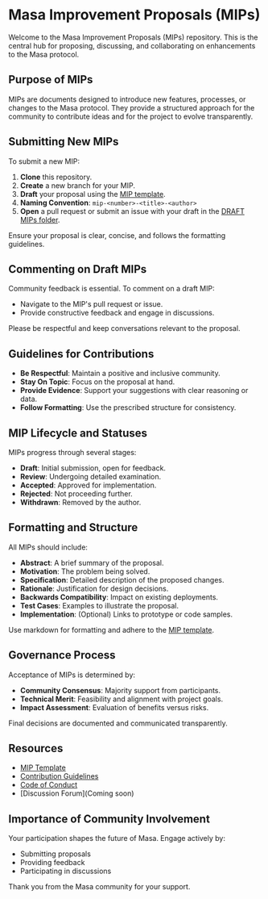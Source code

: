 # Masa Improvement Proposals (MIPs)

Welcome to the Masa Improvement Proposals (MIPs) repository. This is the central hub for proposing, discussing, and collaborating on enhancements to the Masa protocol.

## Purpose of MIPs

MIPs are documents designed to introduce new features, processes, or changes to the Masa protocol. They provide a structured approach for the community to contribute ideas and for the project to evolve transparently.

## Submitting New MIPs

To submit a new MIP:

1. **Clone** this repository.
2. **Create** a new branch for your MIP.
3. **Draft** your proposal using the [MIP template](MIP/mip_template.md).
4. **Naming Convention**: `mip-<number>-<title>-<author>`
5. **Open** a pull request or submit an issue with your draft in the [DRAFT MIPs folder](MIP/draft).

Ensure your proposal is clear, concise, and follows the formatting guidelines.

## Commenting on Draft MIPs

Community feedback is essential. To comment on a draft MIP:

- Navigate to the MIP's pull request or issue.
- Provide constructive feedback and engage in discussions.

Please be respectful and keep conversations relevant to the proposal.

## Guidelines for Contributions

- **Be Respectful**: Maintain a positive and inclusive community.
- **Stay On Topic**: Focus on the proposal at hand.
- **Provide Evidence**: Support your suggestions with clear reasoning or data.
- **Follow Formatting**: Use the prescribed structure for consistency.

## MIP Lifecycle and Statuses

MIPs progress through several stages:

- **Draft**: Initial submission, open for feedback.
- **Review**: Undergoing detailed examination.
- **Accepted**: Approved for implementation.
- **Rejected**: Not proceeding further.
- **Withdrawn**: Removed by the author.

## Formatting and Structure

All MIPs should include:

- **Abstract**: A brief summary of the proposal.
- **Motivation**: The problem being solved.
- **Specification**: Detailed description of the proposed changes.
- **Rationale**: Justification for design decisions.
- **Backwards Compatibility**: Impact on existing deployments.
- **Test Cases**: Examples to illustrate the proposal.
- **Implementation**: (Optional) Links to prototype or code samples.

Use markdown for formatting and adhere to the [MIP template](link-to-template).

## Governance Process

Acceptance of MIPs is determined by:

- **Community Consensus**: Majority support from participants.
- **Technical Merit**: Feasibility and alignment with project goals.
- **Impact Assessment**: Evaluation of benefits versus risks.

Final decisions are documented and communicated transparently.

## Resources

- [MIP Template](MIP/mip_template.md)
- [Contribution Guidelines](CONTRIBUTING.md)
- [Code of Conduct](CODE_OF_CONDUCT.md)
- [Discussion Forum](Coming soon)

## Importance of Community Involvement

Your participation shapes the future of Masa. Engage actively by:

- Submitting proposals
- Providing feedback
- Participating in discussions

Thank you from the Masa community for your support.

